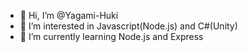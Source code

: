 - 👋 Hi, I’m @Yagami-Huki
- 👀 I’m interested in Javascript(Node.js) and C#(Unity)
- 🌱 I’m currently learning Node.js and Express

<!---
Yagami-Fuki/Yagami-Fuki is a ✨ special ✨ repository because its `README.md` (this file) appears on your GitHub profile.
You can click the Preview link to take a look at your changes.
--->
